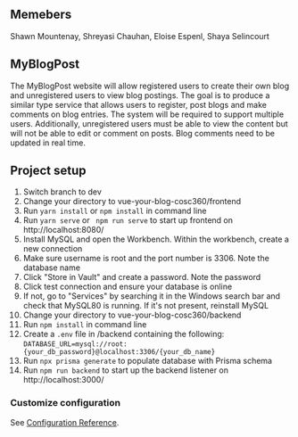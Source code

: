 ## Memebers
Shawn Mountenay, Shreyasi Chauhan, Eloise Espenl, Shaya Selincourt 

## MyBlogPost
The MyBlogPost website will allow registered users to create their own blog and unregistered users to view blog postings. The goal is to produce a similar type service that allows users to register, post blogs and make comments on blog entries. The system will be required to support multiple users. Additionally, unregistered users must be able to view the content but will not be able to edit or comment on posts. Blog comments need to be updated in real time.

  
## Project setup

1) Switch branch to dev
2) Change your directory to vue-your-blog-cosc360/frontend
3) Run ``yarn install`` or ``npm install`` in command line
4) Run ``yarn serve`` or `` npm run serve`` to start up frontend on http://localhost:8080/
5) Install MySQL and open the Workbench. Within the workbench, create a new connection
6) Make sure username is root and the port number is 3306. Note the database name
7) Click "Store in Vault" and create a password. Note the password
8) Click test connection and ensure your database is online
9) If not, go to "Services" by searching it in the Windows search bar and check that MySQL80 is running. If it's not present, reinstall MySQL
10) Change your directory to vue-your-blog-cosc360/backend
11) Run ``npm install`` in command line
12) Create a ``.env`` file in /backend containing the following: ``DATABASE_URL=mysql://root:{your_db_password}@localhost:3306/{your_db_name}``
13) Run ``npx prisma generate`` to populate database with Prisma schema
14) Run ``npm run backend`` to start up the backend listener on http://localhost:3000/

### Customize configuration
See [Configuration Reference](https://cli.vuejs.org/config/).
